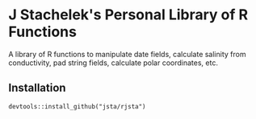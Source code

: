 # J Stachelek's Personal Library of R Functions

A library of R functions to manipulate date fields, calculate
    salinity from conductivity, pad string fields,
    calculate polar coordinates, etc.

## Installation

`devtools::install_github("jsta/rjsta")`
